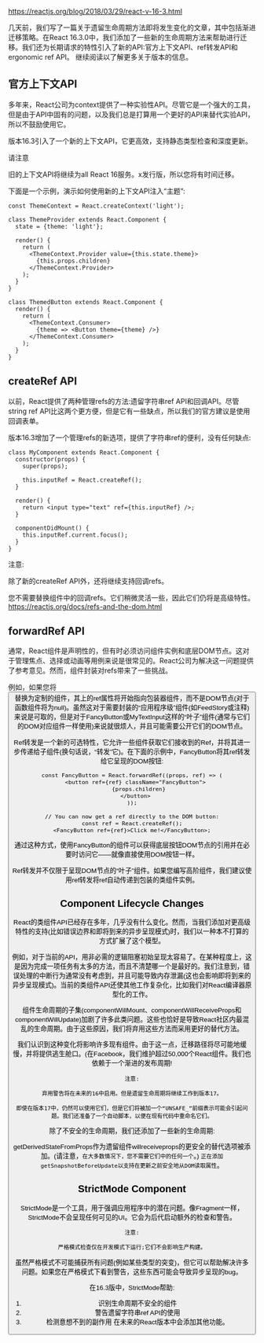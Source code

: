 https://reactjs.org/blog/2018/03/29/react-v-16-3.html

几天前，我们写了一篇关于遗留生命周期方法即将发生变化的文章，其中包括渐进迁移策略。在React 16.3.0中，我们添加了一些新的生命周期方法来帮助进行迁移。我们还为长期请求的特性引入了新的API:官方上下文API、ref转发API和ergonomic ref API。
继续阅读以了解更多关于版本的信息。

## 官方上下文API
多年来，React公司为context提供了一种实验性API。尽管它是一个强大的工具，但是由于API中固有的问题，以及我们总是打算用一个更好的API来替代实验API，所以不鼓励使用它。

版本16.3引入了一个新的上下文API，它更高效，支持静态类型检查和深度更新。

请注意

旧的上下文API将继续为all React 16服务。x发行版，所以您将有时间迁移。

下面是一个示例，演示如何使用新的上下文API注入“主题”:
```
const ThemeContext = React.createContext('light');

class ThemeProvider extends React.Component {
  state = {theme: 'light'};

  render() {
    return (
      <ThemeContext.Provider value={this.state.theme}>
        {this.props.children}
      </ThemeContext.Provider>
    );
  }
}

class ThemedButton extends React.Component {
  render() {
    return (
      <ThemeContext.Consumer>
        {theme => <Button theme={theme} />}
      </ThemeContext.Consumer>
    );
  }
}
```

## createRef API
以前，React提供了两种管理refs的方法:遗留字符串ref API和回调API。尽管string ref API比这两个更方便，但是它有一些缺点，所以我们的官方建议是使用回调表单。

版本16.3增加了一个管理refs的新选项，提供了字符串ref的便利，没有任何缺点:
```
class MyComponent extends React.Component {
  constructor(props) {
    super(props);

    this.inputRef = React.createRef();
  }

  render() {
    return <input type="text" ref={this.inputRef} />;
  }

  componentDidMount() {
    this.inputRef.current.focus();
  }
}
```

注意:

除了新的createRef API外，还将继续支持回调refs。

您不需要替换组件中的回调refs。它们稍微灵活一些，因此它们仍将是高级特性。
https://reactjs.org/docs/refs-and-the-dom.html

## forwardRef API
通常，React组件是声明性的，但有时必须访问组件实例和底层DOM节点。这对于管理焦点、选择或动画等用例来说是很常见的。React公司为解决这一问题提供了参考意见。然而，组件封装对refs带来了一些挑战。

例如，如果您将<button>替换为定制的<FancyButton>组件，其上的ref属性将开始指向包装器组件，而不是DOM节点(对于函数组件将为null)。虽然这对于需要封装的“应用程序级”组件(如FeedStory或注释)来说是可取的，但是对于FancyButton或MyTextInput这样的“叶子”组件(通常与它们的DOM对应组件一样使用)来说就很烦人，并且可能需要公开它们的DOM节点。

Ref转发是一个新的可选特性，它允许一些组件获取它们接收到的Ref，并将其进一步传递给子组件(换句话说，“转发”它)。在下面的示例中，FancyButton将其ref转发给它呈现的DOM按钮:
```
const FancyButton = React.forwardRef((props, ref) => (
  <button ref={ref} className="FancyButton">
    {props.children}
  </button>
));

// You can now get a ref directly to the DOM button:
const ref = React.createRef();
<FancyButton ref={ref}>Click me!</FancyButton>;
```
通过这种方式，使用FancyButton的组件可以获得底层按钮DOM节点的引用并在必要时访问它——就像直接使用DOM按钮一样。

Ref转发并不仅限于呈现DOM节点的“叶子”组件。如果您编写高阶组件，我们建议使用ref转发将ref自动传递到包装的类组件实例。

## Component Lifecycle Changes
React的类组件API已经存在多年，几乎没有什么变化。然而，当我们添加对更高级特性的支持(比如错误边界和即将到来的异步呈现模式)时，我们以一种本不打算的方式扩展了这个模型。

例如，对于当前的API，用非必需的逻辑阻塞初始呈现太容易了。在某种程度上，这是因为完成一项任务有太多的方法，而且不清楚哪一个是最好的。我们注意到，错误处理的中断行为通常没有考虑到，并且可能导致内存泄漏(这也会影响即将到来的异步呈现模式)。当前的类组件API还使其他工作复杂化，比如我们对React编译器原型化的工作。

组件生命周期的子集(componentWillMount、componentWillReceiveProps和componentWillUpdate)加剧了许多此类问题。这些也恰好是导致React社区内最混乱的生命周期。由于这些原因，我们将弃用这些方法而采用更好的替代方法。

我们认识到这种变化将影响许多现有组件。由于这一点，迁移路径将尽可能地缓慢，并将提供逃生舱口。(在Facebook，我们维护超过50,000个React组件。我们也依赖于一个渐进的发布周期!
```
注意:

弃用警告将在未来的16中启用。但是遗留生命周期将继续工作到版本17。

即使在版本17中，仍然可以使用它们，但是它们将被加一个“UNSAFE_”前缀表示可能会引起问题。我们还准备了一个自动脚本，以便在现有代码中重命名它们。
```

除了不安全的生命周期，我们还添加了一些新的生命周期:

getDerivedStateFromProps作为遗留组件willreceiveprops的更安全的替代选项被添加。(请注意，`在大多数情况下，您不需要它们中的任何一个`。)
`正在添加getSnapshotBeforeUpdate以支持在更新之前安全地从DOM读取属性`。

## StrictMode Component
StrictMode是一个工具，用于强调应用程序中的潜在问题。像Fragment一样，StrictMode不会呈现任何可见的UI。它会为后代启动额外的检查和警告。

```
注意:

严格模式检查仅在开发模式下运行;它们不会影响生产构建。
```
虽然严格模式不可能捕获所有问题(例如某些类型的突变)，但它可以帮助解决许多问题。如果您在严格模式下看到警告，这些东西可能会导致异步呈现的bug。

在16.3版中，StrictMode帮助:

1. 识别生命周期不安全的组件
2. 警告遗留字符串ref API的使用
3. 检测意想不到的副作用
在未来的React版本中会添加其他功能。